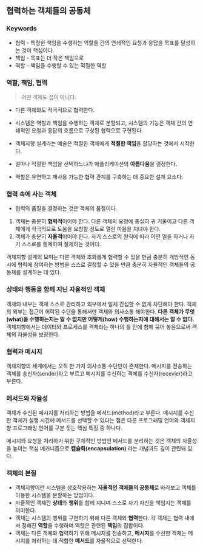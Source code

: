 ## 협력하는 객체들의 공동체

### Keywords
* 협력 - 특정한 책임을 수행하는 역할들 간의 연쇄적인 요청과 응답을 목표를 달성하는 것이 핵심이다.
* 책임 - 목표는 더 작은 책임으로
* 역할 - 책임을 수행할 수 있는 적절한 역할

### 역할, 책임, 협력
> 어떤 객체도 섬이 아니다.
* 다른 객체와도 적극적으로 협력한다.
* 시스템은 역할과 책임을 수행하는 객체로 분할되고, 시스템의 기능은 객체 간의 연쇄적인 요청과 응답의 흐름으로 구성된 협력으로 구현된다.

* 객체지향 설계라는 예술은 적절한 객체에게 **적절한 책임**을 할당하는 것에서 시작한다.
* 얼마나 적절한 책임을 선택하느냐가 애플리케이션의 **아름다움**을 결정한다. 
* 역할은 유연하고 재사용 가능한 협력 관계를 구축하는 데 중요한 설계 요소다.

### 협력 속에 사는 객체
* 협력의 품질을 결정하는 것은 객체의 품질이다.
1. 객체는 충분히 **협력적**이어야 한다. 다른 객체의 요청에 충실히 귀 기울이고 다른 객체에게 적극적으로 도움을 요청할 정도로 열린 마음을 지녀야 한다.
2. 객체가 충분히 **자율적**이어야 한다. 자기 스스로의 원칙에 따라 어떤 일을 하거나 자기 스스로를 통제하여 절제하는 것이다.

객체지향 설계의 묘미는 다른 객체와 조화롭게 협력할 수 있을 만큼 충분히 개방적인 동시에 협력에 참여하는 방법을 스스로 결정할 수 있을 만큼 충분히 자율적인 객체들의 공동체를 설계하는 데 있다.

### 상태와 행동을 함께 지닌 자율적인 객체
객체의 내부는 객체 스스로 관리하고 외부에서 일체 간섭할 수 없게 차단해야 한다.
객체의 외부는 접근이 허락된 수단을 통해서만 객체와 의사소통 해야한다.
**다른 객체가 무엇(what)을 수행하는지는 알 수 없지만 어떻게(how) 수행하는지에 대해서는 알 수 없다.**
객체지향에서는 데이터와 프로세스를 객체라는 하나의 틀 안에 함께 묶어 놓음으로써 객체의 자율성을 보장한다.

### 협력과 메시지
객체지향의 세계에서는 오직 한 가지 의사소통 수단만이 존재한다.
메시지를 전송하는 객체를 송신자(sender)라고 부르고 메시지를 수신하는 객체를 수신자(recevier)라고 부른다.

### 메서드와 자율성
객체가 수신된 메시지를 처리하는 방법을 메서드(method)라고 부른다.
메시지를 수신한 객체가 실행 시간에 메서드를 선택할 수 있다는 점은 다른 프로그래밍 언어와 객체지향 프로그래밍 언어를 구분 짓는 핵심 특징 중 하나다.

메시지와 요청을 처리하기 위한 구체적인 방법인 메서드를 분리하는 것은 객체의 자율성을 높이는 핵심 메커니즘으로 **캡슐화(encapsulation)** 라는 개념과도 깊이 관련돼 있다.

### 객체의 본질
* 객체지향이란 시스템을 상호작용하는 **자율적인 객체들의 공동체**로 바라보고 객체를 이용한 시스템을 분할하는 방법이다.
* 자율적인 객체란 **상태**와 **행위**를 함께 지니며 스스로 자기 자신을 책임지는 객체를 의미한다.
* 객체는 시스템의 행위를 구현하기 위해 다른 객체와 **협력**한다. 각 객체는 협력 내에서 정해진 **역할**을 수행하며 역할은 관련된 **책임**의 집합이다.
* 객체는 다른 객체와 협력하기 위해 메시지를 전송하고, **메시지**를 수신한 객체는 메시지를 처리하는 데 적합한 **메서드**를 자율적으로 선택한다.

